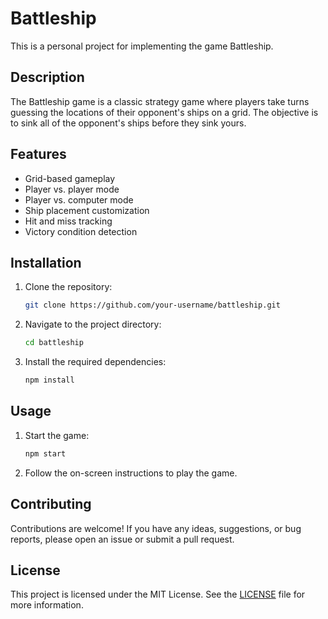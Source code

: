 # Battleship

This is a personal project for implementing the game Battleship.

## Description

The Battleship game is a classic strategy game where players take turns guessing the locations of their opponent's ships on a grid. The objective is to sink all of the opponent's ships before they sink yours.

## Features

- Grid-based gameplay
- Player vs. player mode
- Player vs. computer mode
- Ship placement customization
- Hit and miss tracking
- Victory condition detection

## Installation

1. Clone the repository:

    ```bash
    git clone https://github.com/your-username/battleship.git
    ```

2. Navigate to the project directory:

    ```bash
    cd battleship
    ```

3. Install the required dependencies:

    ```bash
    npm install
    ```

## Usage

1. Start the game:

    ```bash
    npm start
    ```

2. Follow the on-screen instructions to play the game.

## Contributing

Contributions are welcome! If you have any ideas, suggestions, or bug reports, please open an issue or submit a pull request.

## License

This project is licensed under the MIT License. See the [LICENSE](LICENSE) file for more information.